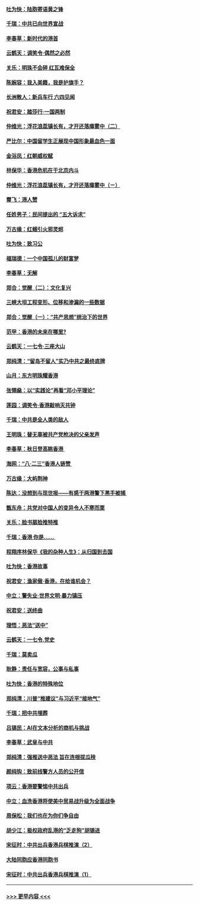 #### [吐为快：陆胞寄语黄之锋](../pages/nsc993/n11491117.md?t=09010611) 
#### [千瑞：中共已向世界宣战](../pages/nsc993/n11490123.md?t=09010611) 
#### [李春草：新时代的港首](../pages/nsc993/n11489864.md?t=09010611) 
#### [云鹤天：调笑令·偶然之必然](../pages/nsc993/n11489701.md?t=09010611) 
#### [关乐：明珠不会碎 红瓦难保全](../pages/nsc993/n11489647.md?t=09010611) 
#### [陈婉容：我入美籍，我是护旗手？](../pages/nsc993/n11487908.md?t=09010611) 
#### [长洲散人：新兵车行 六四见闻](../pages/nsc993/n11487729.md?t=09010611) 
#### [祝君安：踏莎行‧一国两制](../pages/nsc993/n11487699.md?t=09010611) 
#### [仲维光：浮花浪蕊镇长有，才开还落瘴雾中（二）](../pages/nsc993/n11483286.md?t=09010611) 
#### [严比尔：中国留学生正展现中国形象最血色一面](../pages/nsc993/n11485145.md?t=09010611) 
#### [金浴凤：红朝威权赋](../pages/nsc993/n11485191.md?t=09010611) 
#### [林保华：香港危机在于北京内斗](../pages/nsc993/n11484593.md?t=09010611) 
#### [仲维光：浮花浪蕊镇长有，才开还落瘴雾中（ㄧ）](../pages/nsc993/n11483259.md?t=09010611) 
#### [霄飞：港人赞](../pages/nsc993/n11482957.md?t=09010611) 
#### [任姓男子：民间提出的 “五大诉求”](../pages/nsc993/n11482897.md?t=09010611) 
#### [万古缘：红蛾引火邪灵烬](../pages/nsc993/n11482886.md?t=09010611) 
#### [吐为快：致习公](../pages/nsc993/n11482867.md?t=09010611) 
#### [福瑞德：一个中国孤儿的财富梦](../pages/nsc993/n11482817.md?t=09010611) 
#### [李春草：无解](../pages/nsc993/n11482791.md?t=09010611) 
#### [郑合：觉醒（二）：文化复兴](../pages/nsc993/n11478025.md?t=09010611) 
#### [三峡大坝工程变形、位移和渗漏的一些数据](../pages/nsc993/n11478232.md?t=09010611) 
#### [郑合：觉醒（一）：“共产思想”统治下的世界](../pages/nsc993/n11477663.md?t=09010611) 
#### [范甲：香港的未来在哪里?](../pages/nsc993/n11477249.md?t=09010611) 
#### [云鹤天：一七令·三座大山](../pages/nsc993/n11477192.md?t=09010611) 
#### [郑纯清：“留岛不留人”实乃中共之最终底牌](../pages/nsc993/n11476160.md?t=09010611) 
#### [山月：东方明珠耀香港](../pages/nsc993/n11476077.md?t=09010611) 
#### [张翎燊：以“实践论”再看“邓小平理论”](../pages/nsc993/n11475733.md?t=09010611) 
#### [莲园：调笑令‧香港敲响灭共钟](../pages/nsc993/n11475723.md?t=09010611) 
#### [千瑞：中共是全人类的敌人](../pages/nsc993/n11475329.md?t=09010611) 
#### [王明珠：替无辜被共产党枪决的父亲发声](../pages/nsc993/n11474570.md?t=09010611) 
#### [李春草：秋日登高眺香港 ](../pages/nsc993/n11474491.md?t=09010611) 
#### [海网：“八·二三”香港人链赞 ](../pages/nsc993/n11474538.md?t=09010611) 
#### [万古缘：大屿荆神](../pages/nsc993/n11474401.md?t=09010611) 
#### [陈达：没想到与现世报——有感于两港警下黑手被捕 ](../pages/nsc993/n11472557.md?t=09010611) 
#### [甑东舟：共党对中国人的变异令人不寒而栗](../pages/nsc993/n11472496.md?t=09010611) 
#### [关乐：脸书扇脸推特推](../pages/nsc993/n11472488.md?t=09010611) 
#### [千瑞：香港  你是…… ](../pages/nsc993/n11472459.md?t=09010611) 
#### [程翔序林保华《我的杂种人生》：从归国到去国](../pages/nsc993/n11472369.md?t=09010611) 
#### [吐为快：香港故事](../pages/nsc993/n11471931.md?t=09010611) 
#### [祝君安：渔家傲‧香港，在给谁机会？](../pages/nsc993/n11469718.md?t=09010611) 
#### [中立：警失业‧世界文明‧暴力镇压](../pages/nsc993/n11467566.md?t=09010611) 
#### [祝君安：送终曲](../pages/nsc993/n11467546.md?t=09010611) 
#### [理悟：恶法“送中”](../pages/nsc993/n11467290.md?t=09010611) 
#### [云鹤天：一七令.党史](../pages/nsc993/n11464122.md?t=09010611) 
#### [千瑞：莫卖瓜](../pages/nsc993/n11463014.md?t=09010611) 
#### [耿静：责任与宽容，公事与私事](../pages/nsc993/n11462810.md?t=09010611) 
#### [吐为快：香港的特殊地位](../pages/nsc993/n11462562.md?t=09010611) 
#### [郑纯清：川普“推建议”与习近平“接地气”](../pages/nsc993/n11461683.md?t=09010611) 
#### [千瑞：把中共埋葬](../pages/nsc993/n11461658.md?t=09010611) 
#### [吕锡民：AI在文本分析的商机与挑战](../pages/nsc993/n11460607.md?t=09010611) 
#### [李春草：武皇与中共](../pages/nsc993/n11460589.md?t=09010611) 
#### [郑纯清：强推送中恶法 旨在连根拔瓜秧](../pages/nsc993/n11460526.md?t=09010611) 
#### [颜纯钩：致前线警方人员的公开信](../pages/nsc993/n11459564.md?t=09010611) 
#### [项云：香港要警惕中共出兵](../pages/nsc993/n11459530.md?t=09010611) 
#### [中立：血洗香港将使美中贸易战升级为全面战争](../pages/nsc993/n11459717.md?t=09010611) 
#### [周保松：我们也在为你们争自由](../pages/nsc993/n11459087.md?t=09010611) 
#### [胡少江：极权政府乱港的“乏走狗”胡锡进](../pages/nsc993/n11459051.md?t=09010611) 
#### [宋征时：中共出兵香港兵棋推演（2）](../pages/nsc993/n11458306.md?t=09010611) 
#### [大陆同胞应香港同胞书](../pages/nsc993/n11457241.md?t=09010611) 
#### [宋征时：中共出兵香港兵棋推演（1）](../pages/nsc993/n11455979.md?t=09010611) 

----
#### [ >>> 更早内容 <<< ](../indexes/nsc993-earlier.md)
